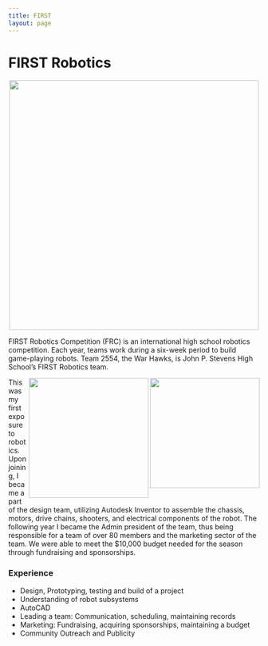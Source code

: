 ```yaml
---
title: FIRST
layout: page
---
```

# FIRST Robotics

<center>
        <img class="image" src="https://github.com/susan-z/susan-z.github.io/blob/master/img/robotheader.jpg?raw=true" width= "500"/>
</center>
<p>FIRST Robotics Competition (FRC) is an international high school robotics competition. Each year, teams work during a six-week period to build game-playing robots. Team 2554, the War Hawks, is John P. Stevens High School’s FIRST Robotics team. </p>

<img align="right" src="https://github.com/susan-z/susan-z.github.io/blob/master/img/recyclerush.JPG?raw=true" width="220"/>
<img align="right" src="https://github.com/susan-z/susan-z.github.io/blob/master/img/warhawkspic1%20Cropped.jpg?raw=true" width="240"/>
This was my first exposure to robotics. Upon joining, I became a part of the design team, utilizing Autodesk Inventor to assemble the chassis, motors, drive chains, shooters, and electrical components of the robot. The following year I became the Admin president of the team, thus being responsible for a team of over 80 members and the marketing sector of the team. We were able to meet the $10,000 budget needed for the season through fundraising and sponsorships.

### Experience
* Design, Prototyping, testing and build of a project
* Understanding of robot subsystems
* AutoCAD
* Leading a team: Communication, scheduling, maintaining records
* Marketing: Fundraising, acquiring sponsorships, maintaining a budget
* Community Outreach and Publicity

